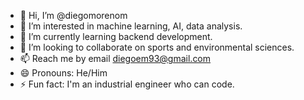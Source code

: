 - 👋 Hi, I’m @diegomorenom
- 👀 I’m interested in machine learning, AI, data analysis.
- 🌱 I’m currently learning backend development.
- 💞️ I’m looking to collaborate on sports and environmental sciences.
- 📫 Reach me by email diegoem93@gmail.com
- 😄 Pronouns: He/Him
- ⚡ Fun fact: I'm an industrial engineer who can code.

<!---
diegomorenom/diegomorenom is a ✨ special ✨ repository because its `README.md` (this file) appears on your GitHub profile.
You can click the Preview link to take a look at your changes.
--->
